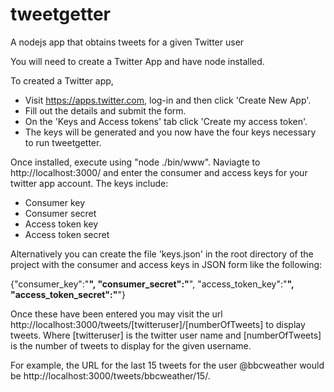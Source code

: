 tweetgetter
===========

A nodejs app that obtains tweets for a given Twitter user

You will need to create a Twitter App and have node installed.

To created a Twitter app, 
- Visit https://apps.twitter.com, log-in and then click 'Create New App'.
- Fill out the details and submit the form.
- On the 'Keys and Access tokens' tab click 'Create my access token'.
- The keys will be generated and you now have the four keys necessary to run tweetgetter.

Once installed, execute using "node ./bin/www". Naviagte to http://localhost:3000/ and enter the consumer and access keys for your twitter app account.
The keys include:
- Consumer key
- Consumer secret
- Access token key
- Access token secret

Alternatively you can create the file 'keys.json' in the root directory of the project with the consumer and access keys in JSON form like the following:

{"consumer_key":"******",
"consumer_secret":"******",
"access_token_key":"******",
"access_token_secret":"******"}

Once these have been entered you may visit the url http://localhost:3000/tweets/[twitteruser]/[numberOfTweets] to display tweets. Where [twitteruser] is the twitter user name and [numberOfTweets] is the number of tweets to display for the given username.

For example, the URL for the last 15 tweets for the user @bbcweather would be http://localhost:3000/tweets/bbcweather/15/.
